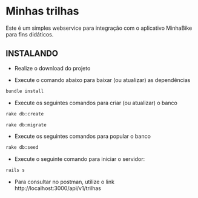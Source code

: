 # Minhas trilhas

Este é um simples webservice para integração com o aplicativo MinhaBike para fins didáticos.

## INSTALANDO

* Realize o download do projeto

* Execute o comando abaixo para baixar (ou atualizar) as dependências
```bash
bundle install
```

* Execute os seguintes comandos para criar (ou atualizar) o banco
```bash
rake db:create
```
```bash
rake db:migrate
```

* Execute os seguintes comandos para popular o banco
```bash
rake db:seed
```

* Execute o seguinte comando para iniciar o servidor:
```bash
rails s
```

* Para consultar no postman, utilize o link
http://localhost:3000/api/v1/trilhas
